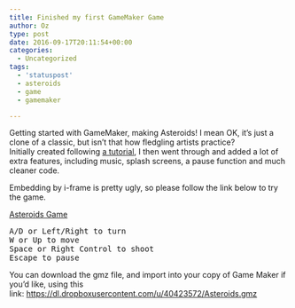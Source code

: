 ```yaml
---
title: Finished my first GameMaker Game
author: Oz
type: post
date: 2016-09-17T20:11:54+00:00
categories:
  - Uncategorized
tags:
  - 'statuspost'
  - asteroids
  - game
  - gamemaker

---
```

Getting started with GameMaker, making Asteroids! I mean OK, it&#8217;s just a clone of a classic, but isn&#8217;t that how fledgling artists practice? Initially created following [a tutorial][1], I then went through and added a lot of extra features, including music, splash screens, a pause function and much cleaner code.

Embedding by i-frame is pretty ugly, so please follow the link below to try the game.

[Asteroids Game][2]

<pre>A/D or Left/Right to turn
W or Up to move
Space or Right Control to shoot
Escape to pause</pre>

You can download the gmz file, and import into your copy of Game Maker if you&#8217;d like, using this link: <https://dl.dropboxusercontent.com/u/40423572/Asteroids.gmz>

 [1]: https://www.youtube.com/watch?v=7XDcSXVUGsE
 [2]: https://dl.dropboxusercontent.com/u/40423572/Asteroids/Asteroids.html